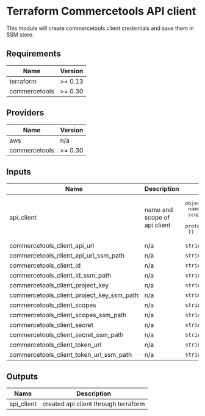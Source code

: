 # Terraform Commercetools API client

This module will create commercetools client credentials and save them in SSM store.

<!-- BEGINNING OF PRE-COMMIT-TERRAFORM DOCS HOOK -->
## Requirements

| Name | Version |
|------|---------|
| terraform | >= 0.13 |
| commercetools | >= 0.30 |

## Providers

| Name | Version |
|------|---------|
| aws | n/a |
| commercetools | >= 0.30 |

## Inputs

| Name | Description | Type | Default | Required |
|------|-------------|------|---------|:--------:|
| api\_client | name and scope of api client | <pre>object({<br>    name      = string<br>    scope     = list(string)<br>    protected = bool<br>  })</pre> | n/a | yes |
| commercetools\_client\_api\_url | n/a | `string` | `""` | no |
| commercetools\_client\_api\_url\_ssm\_path | n/a | `string` | `""` | no |
| commercetools\_client\_id | n/a | `string` | `""` | no |
| commercetools\_client\_id\_ssm\_path | n/a | `string` | `""` | no |
| commercetools\_client\_project\_key | n/a | `string` | `""` | no |
| commercetools\_client\_project\_key\_ssm\_path | n/a | `string` | `""` | no |
| commercetools\_client\_scopes | n/a | `string` | `""` | no |
| commercetools\_client\_scopes\_ssm\_path | n/a | `string` | `""` | no |
| commercetools\_client\_secret | n/a | `string` | `""` | no |
| commercetools\_client\_secret\_ssm\_path | n/a | `string` | `""` | no |
| commercetools\_client\_token\_url | n/a | `string` | `""` | no |
| commercetools\_client\_token\_url\_ssm\_path | n/a | `string` | `""` | no |

## Outputs

| Name | Description |
|------|-------------|
| api\_client | created api client through terraform |

<!-- END OF PRE-COMMIT-TERRAFORM DOCS HOOK -->
